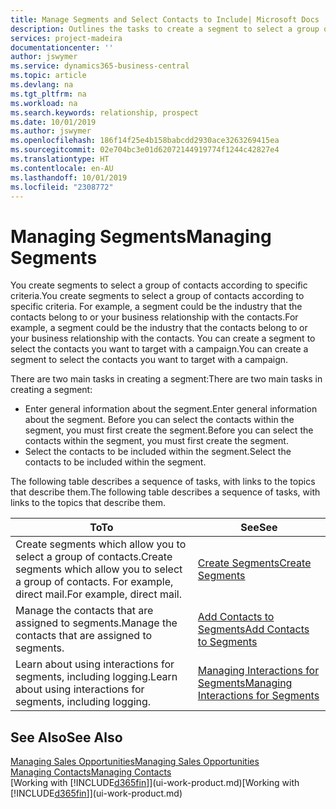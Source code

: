 ```yaml
---
title: Manage Segments and Select Contacts to Include| Microsoft Docs
description: Outlines the tasks to create a segment to select a group of contacts according to specific criteria, for example, contacts in a particular industry that you want to target.
services: project-madeira
documentationcenter: ''
author: jswymer
ms.service: dynamics365-business-central
ms.topic: article
ms.devlang: na
ms.tgt_pltfrm: na
ms.workload: na
ms.search.keywords: relationship, prospect
ms.date: 10/01/2019
ms.author: jswymer
ms.openlocfilehash: 186f14f25e4b158babcdd2930ace3263269415ea
ms.sourcegitcommit: 02e704bc3e01d62072144919774f1244c42827e4
ms.translationtype: HT
ms.contentlocale: en-AU
ms.lasthandoff: 10/01/2019
ms.locfileid: "2308772"
---
```

# <a name="managing-segments"></a><span data-ttu-id="d769c-103">Managing Segments</span><span class="sxs-lookup"><span data-stu-id="d769c-103">Managing Segments</span></span>
<span data-ttu-id="d769c-104">You create segments to select a group of contacts according to specific criteria.</span><span class="sxs-lookup"><span data-stu-id="d769c-104">You create segments to select a group of contacts according to specific criteria.</span></span> <span data-ttu-id="d769c-105">For example, a segment could be the industry that the contacts belong to or your business relationship with the contacts.</span><span class="sxs-lookup"><span data-stu-id="d769c-105">For example, a segment could be the industry that the contacts belong to or your business relationship with the contacts.</span></span> <span data-ttu-id="d769c-106">You can create a segment to select the contacts you want to target with a campaign.</span><span class="sxs-lookup"><span data-stu-id="d769c-106">You can create a segment to select the contacts you want to target with a campaign.</span></span>

<span data-ttu-id="d769c-107">There are two main tasks in creating a segment:</span><span class="sxs-lookup"><span data-stu-id="d769c-107">There are two main tasks in creating a segment:</span></span>

* <span data-ttu-id="d769c-108">Enter general information about the segment.</span><span class="sxs-lookup"><span data-stu-id="d769c-108">Enter general information about the segment.</span></span> <span data-ttu-id="d769c-109">Before you can select the contacts within the segment, you must first create the segment.</span><span class="sxs-lookup"><span data-stu-id="d769c-109">Before you can select the contacts within the segment, you must first create the segment.</span></span>
* <span data-ttu-id="d769c-110">Select the contacts to be included within the segment.</span><span class="sxs-lookup"><span data-stu-id="d769c-110">Select the contacts to be included within the segment.</span></span>

<span data-ttu-id="d769c-111">The following table describes a sequence of tasks, with links to the topics that describe them.</span><span class="sxs-lookup"><span data-stu-id="d769c-111">The following table describes a sequence of tasks, with links to the topics that describe them.</span></span>

| <span data-ttu-id="d769c-112">To</span><span class="sxs-lookup"><span data-stu-id="d769c-112">To</span></span> | <span data-ttu-id="d769c-113">See</span><span class="sxs-lookup"><span data-stu-id="d769c-113">See</span></span> |
| --- | --- |
| <span data-ttu-id="d769c-114">Create segments which allow you to select a group of contacts.</span><span class="sxs-lookup"><span data-stu-id="d769c-114">Create segments which allow you to select a group of contacts.</span></span> <span data-ttu-id="d769c-115">For example, direct mail.</span><span class="sxs-lookup"><span data-stu-id="d769c-115">For example, direct mail.</span></span> |[<span data-ttu-id="d769c-116">Create Segments</span><span class="sxs-lookup"><span data-stu-id="d769c-116">Create Segments</span></span>](marketing-how-create-segment.md) |
| <span data-ttu-id="d769c-117">Manage the contacts that are assigned to segments.</span><span class="sxs-lookup"><span data-stu-id="d769c-117">Manage the contacts that are assigned to segments.</span></span> |[<span data-ttu-id="d769c-118">Add Contacts to Segments</span><span class="sxs-lookup"><span data-stu-id="d769c-118">Add Contacts to Segments</span></span>](marketing-add-contact-segment.md) |
| <span data-ttu-id="d769c-119">Learn about using interactions for segments, including logging.</span><span class="sxs-lookup"><span data-stu-id="d769c-119">Learn about using interactions for segments, including logging.</span></span> |[<span data-ttu-id="d769c-120">Managing Interactions for Segments</span><span class="sxs-lookup"><span data-stu-id="d769c-120">Managing Interactions for Segments</span></span>](marketing-interaction-segments.md) |

## <a name="see-also"></a><span data-ttu-id="d769c-121">See Also</span><span class="sxs-lookup"><span data-stu-id="d769c-121">See Also</span></span>
[<span data-ttu-id="d769c-122">Managing Sales Opportunities</span><span class="sxs-lookup"><span data-stu-id="d769c-122">Managing Sales Opportunities</span></span>](marketing-manage-sales-opportunities.md)  
[<span data-ttu-id="d769c-123">Managing Contacts</span><span class="sxs-lookup"><span data-stu-id="d769c-123">Managing Contacts</span></span>](marketing-contacts.md)  
<span data-ttu-id="d769c-124">[Working with [!INCLUDE[d365fin](includes/d365fin_md.md)]](ui-work-product.md)</span><span class="sxs-lookup"><span data-stu-id="d769c-124">[Working with [!INCLUDE[d365fin](includes/d365fin_md.md)]](ui-work-product.md)</span></span>
